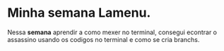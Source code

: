 # Minha semana Lamenu.
Nessa **semana** aprendir a como mexer no terminal, consegui econtrar o assassino usando os codigos no terminal e como se cria branchs.